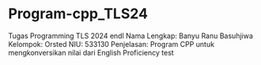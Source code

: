 # Program-cpp_TLS24
Tugas Programming TLS 2024 endl
Nama Lengkap: Banyu Ranu Basuhjiwa
Kelompok: Orsted
NIU: 533130
Penjelasan: Program CPP untuk mengkonversikan nilai dari English Proficiency test
